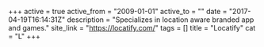 +++
active = true
active_from = "2009-01-01"
active_to = ""
date = "2017-04-19T16:14:31Z"
description = "Specializes in location aware branded app and games."
site_link = "https://locatify.com/"
tags = []
title = "Locatify"
cat = "L"
+++
